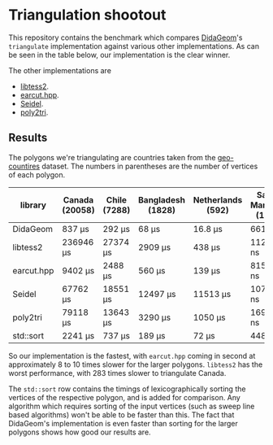 # Triangulation shootout

This repository contains the benchmark which compares [DidaGeom](https://github.com/lievenvanderheide/dida_geom)'s `triangulate` implementation against various other implementations. As can be seen in the table below, our implementation is the clear winner.

The other implementations are

* [libtess2](https://github.com/memononen/libtess2).
* [earcut.hpp](https://github.com/mapbox/earcut.hpp).
* [Seidel](http://gamma.cs.unc.edu/SEIDEL/).
* [poly2tri](https://github.com/greenm01/poly2tri).

## Results
The polygons we're triangulating are countries taken from the [geo-countires](https://github.com/datasets/geo-countries) dataset. The numbers in parentheses are the number of vertices of each polygon.

library      | Canada (20058) | Chile (7288)    | Bangladesh (1828) | Netherlands (592) | San Marino (18) |
------------ | -------------- | --------------- | ----------------- | ----------------- | --------------- |
DidaGeom     | 837 μs         | 292 μs          | 68 μs             | 16.8 μs           | 661 ns          |
libtess2     | 236946 μs      | 27374 μs        | 2909 μs           | 438 μs            | 11229 ns        |
earcut.hpp   | 9402 μs        | 2488 μs         | 560 μs            | 139 μs            | 815.4 ns        |
Seidel       | 67762 μs       | 18551 μs        | 12497 μs          | 11513 μs          | 10705 ns        |
poly2tri     | 79118 μs       | 13643 μs        | 3290 μs           | 1050 μs           | 16934 ns        |
std::sort    | 2241 μs        | 737 μs          | 189 μs            | 72 μs             | 448 ns          |

So our implementation is the fastest, with `earcut.hpp` coming in second at approximately 8 to 10 times slower for the larger polygons. `libtess2` has the worst performance, with 283 times slower to triangulate Canada.

The `std::sort` row contains the timings of lexicographically sorting the vertices of the respective polygon, and is added for comparison. Any algorithm which requires sorting of the input vertices (such as sweep line based algorithms) won't be able to be faster than this. The fact that DidaGeom's implementation is even faster than sorting for the larger polygons shows how good our results are.
